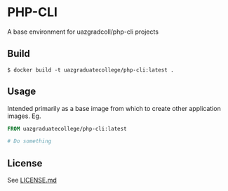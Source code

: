 # PHP-CLI

A base environment for uazgradcoll/php-cli projects

## Build

```
$ docker build -t uazgraduatecollege/php-cli:latest .
```

## Usage

Intended primarily as a base image from which to create other application images. Eg.

```Dockerfile
FROM uazgraduatecollege/php-cli:latest

# Do something
```

## License

See [LICENSE.md](LICENSE.md)
